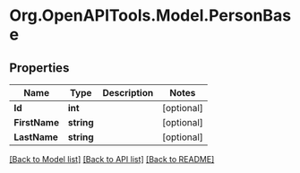 # Org.OpenAPITools.Model.PersonBase

## Properties

Name | Type | Description | Notes
------------ | ------------- | ------------- | -------------
**Id** | **int** |  | [optional] 
**FirstName** | **string** |  | [optional] 
**LastName** | **string** |  | [optional] 

[[Back to Model list]](../README.md#documentation-for-models) [[Back to API list]](../README.md#documentation-for-api-endpoints) [[Back to README]](../README.md)

